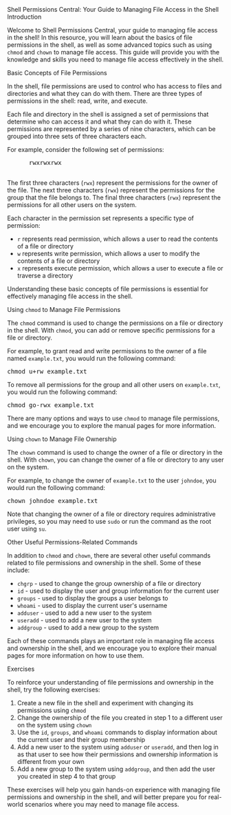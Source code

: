 <html>
  <head>
  </head>
  <body>
    <div class="header">
      Shell Permissions Central: Your Guide to Managing File Access in the Shell
    </div>
    <div class="subheader">
      Introduction
    </div>
    <p>
      Welcome to Shell Permissions Central, your guide to managing file access in the shell! In this resource, you will learn about the basics of file permissions in the shell, as well as some advanced topics such as using <code class="code-block">chmod</code> and <code class="code-block">chown</code> to manage file access. This guide will provide you with the knowledge and skills you need to manage file access effectively in the shell.
    </p>
    <div class="subheader">
      Basic Concepts of File Permissions
    </div>
    <p>
      In the shell, file permissions are used to control who has access to files and directories and what they can do with them. There are three types of permissions in the shell: read, write, and execute. 
    </p>
    <p>
      Each file and directory in the shell is assigned a set of permissions that determine who can access it and what they can do with it. These permissions are represented by a series of nine characters, which can be grouped into three sets of three characters each. 
    </p>
    <p>
      For example, consider the following set of permissions:
    </p>
    <pre class="code-block">
      rwxrwxrwx
    </pre>
    <p>
      The first three characters (<code class="code-block">rwx</code>) represent the permissions for the owner of the file. The next three characters (<code class="code-block">rwx</code>) represent the permissions for the group that the file belongs to. The final three characters (<code class="code-block">rwx</code>) represent the permissions for all other users on the system.
    </p>
    <p>
      Each character in the permission set represents a specific type of permission:
    </p>
    <ul>
      <li><code class="code-block">r</code> represents read permission, which allows a user to read the contents of a file or directory</li>
<li><code class="code-block">w</code> represents write permission, which allows a user to modify the contents of a file or directory</li>
<li><code class="code-block">x</code> represents execute permission, which allows a user to execute a file or traverse a directory</li>
</ul>
<p>
Understanding these basic concepts of file permissions is essential for effectively managing file access in the shell.
</p>
<div class="subheader">
Using <code class="code-block">chmod</code> to Manage File Permissions
</div>
<p>
The <code class="code-block">chmod</code> command is used to change the permissions on a file or directory in the shell. With <code class="code-block">chmod</code>, you can add or remove specific permissions for a file or directory.
</p>
<p>
For example, to grant read and write permissions to the owner of a file named <code class="code-block">example.txt</code>, you would run the following command:
</p>
<pre class="code-block">
chmod u+rw example.txt
</pre>
<p>
To remove all permissions for the group and all other users on <code class="code-block">example.txt</code>, you would run the following command:
</p>
<pre class="code-block">
chmod go-rwx example.txt
</pre>
<p>
There are many options and ways to use <code class="code-block">chmod</code> to manage file permissions, and we encourage you to explore the manual pages for more information.
</p>
<div class="subheader">
Using <code class="code-block">chown</code> to Manage File Ownership
</div>
<p>
The <code class="code-block">chown</code> command is used to change the owner of a file or directory in the shell. With <code class="code-block">chown</code>, you can change the owner of a file or directory to any user on the system.
</p>
<p>
For example, to change the owner of <code class="code-block">example.txt</code> to the user <code class="code-block">johndoe</code>, you would run the following command:
</p>
<pre class="code-block">
chown johndoe example.txt
</pre>
<p>
Note that changing the owner of a file or directory requires administrative privileges, so you may need to use <code class="code-block">sudo</code> or run the command as the root user using <code class="code-block">su</code>.
</p>
<div class="subheader">
Other Useful Permissions-Related Commands
</div>
<p>
In addition to <code class="code-block">chmod</code> and <code class="code-block">chown</code>, there are several other useful commands related to file permissions and ownership in the shell. Some of these include:
</p>
<ul>
<li><code class="code-block">chgrp</code> - used to change the group ownership of a file or directory</li>
<li><code class="code-block">id</code> - used to display the user and group information for the current user</li>
<li><code class="code-block">groups</code> - used to display the groups a user belongs to</li>
<li><code class="code-block">whoami</code> - used to display the current user's username</li>
<li><code class="code-block">adduser</code> - used to add a new user to the system</li>
<li><code class="code-block">useradd</code> - used to add a new user to the system</li>
<li><code class="code-block">addgroup</code> - used to add a new group to the system</li>
</ul>
<p>
Each of these commands plays an important role in managing file access and ownership in the shell, and we encourage you to explore their manual pages for more information on how to use them.
</p>
<div class="header">
Exercises
</div>
<p>
To reinforce your understanding of file permissions and ownership in the shell, try the following exercises:
</p>
<ol>
<li>Create a new file in the shell and experiment with changing its permissions using <code class="code-block">chmod</code></li>
<li>Change the ownership of the file you created in step 1 to a different user on the system using <code class="code-block">chown</code></li>
<li>Use the <code class="code-block">id</code>, <code class="code-block">groups</code>, and <code class="code-block">whoami</code> commands to display information about the current user and their group membership</li>
<li>Add a new user to the system using <code class="code-block">adduser</code> or <code class="code-block">useradd</code>, and then log in as that user to see how their permissions and ownership information is different from your own</li>
<li>Add a new group to the system using <code class="code-block">addgroup</code>, and then add the user you created in step 4 to that group</li>
</ol>
<p>
These exercises will help you gain hands-on experience with managing file permissions and ownership in the shell, and will better prepare you for real-world scenarios where you may need to manage file access.
</p>

  </body>
</html>